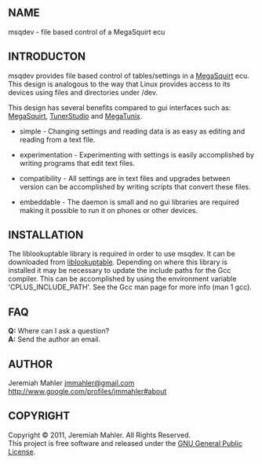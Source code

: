 
NAME
----

msqdev - file based control of a MegaSquirt ecu

INTRODUCTON
-----------

msqdev provides file based control of tables/settings in a [MegaSquirt][megasquirt] ecu.
This design is analogous to the way that Linux provides access
to its devices using files and directories under /dev.

This design has several benefits compared to gui interfaces
such as: [MegaSquirt][megasquirt], [TunerStudio][tunerstudio] and [MegaTunix][megatunix].

  * simple - Changing settings and reading data is as easy as editing
    and reading from a text file.

  * experimentation - Experimenting with settings is easily accomplished
	by writing programs that edit text files.

  * compatibility - All settings are in text files and upgrades between
    version can be accomplished by writing scripts that convert these files.

  * embeddable - The daemon is small and no gui libraries are required
    making it possible to run it on phones or other devices.

 [megasquirt]: http://www.megasquirt.info
 [tunerstudio]: http://www.efianalytics.com/TunerStudio/
 [megatunix]: http://megatunix.sourceforge.net
 [msextra]: http://www.msextra.com

INSTALLATION
------------

The liblookuptable library is required in order to use msqdev.
It can be downloaded from [liblookuptable][liblookuptable].
Depending on where this library is installed it may be necessary
to update the include paths for the Gcc compiler.
This can be accomplished by using the environment variable 'CPLUS\_INCLUDE\_PATH'.
See the Gcc man page for more info (man 1 gcc).

  [liblookuptable]: https://github.com/jmahler/liblookuptable

## FAQ

**Q:** Where can I ask a question?  
**A:**
Send the author an email.

AUTHOR
------

Jeremiah Mahler <jmmahler@gmail.com><br>
<http://www.google.com/profiles/jmmahler#about>

COPYRIGHT
---------

Copyright &copy; 2011, Jeremiah Mahler.  All Rights Reserved.<br>
This project is free software and released under
the [GNU General Public License][gpl].

 [gpl]: http://www.gnu.org/licenses/gpl.html

